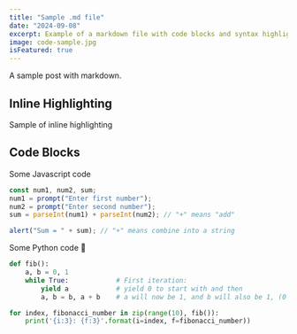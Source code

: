 ```yaml
---
title: "Sample .md file"
date: "2024-09-08"
excerpt: Example of a markdown file with code blocks and syntax highlighting
image: code-sample.jpg
isFeatured: true
---
```


A sample post with markdown.

## Inline Highlighting

Sample of inline highlighting

## Code Blocks

Some Javascript code

```js
const num1, num2, sum;
num1 = prompt("Enter first number");
num2 = prompt("Enter second number");
sum = parseInt(num1) + parseInt(num2); // "+" means "add"

alert("Sum = " + sum); // "+" means combine into a string
```

Some Python code 🐍

```python
def fib():
    a, b = 0, 1
    while True:            # First iteration:
        yield a            # yield 0 to start with and then
        a, b = b, a + b    # a will now be 1, and b will also be 1, (0 + 1)

for index, fibonacci_number in zip(range(10), fib()):
    print('{i:3}: {f:3}'.format(i=index, f=fibonacci_number))
```
